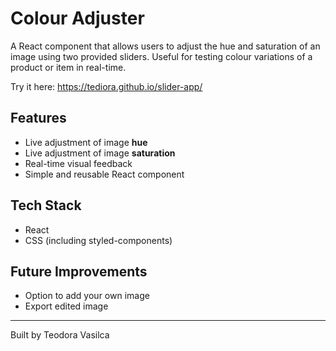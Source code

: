 # Colour Adjuster

A React component that allows users to adjust the hue and saturation of an image using two provided sliders. Useful for testing colour variations of a product or item in real-time.

Try it here: https://tediora.github.io/slider-app/

## Features
- Live adjustment of image **hue**
- Live adjustment of image **saturation**
- Real-time visual feedback
- Simple and reusable React component

## Tech Stack
- React
- CSS (including styled-components)

## Future Improvements
- Option to add your own image
- Export edited image

---

Built by Teodora Vasilca

